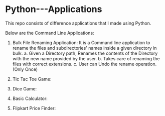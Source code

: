 # Python---Applications
This repo consists of difference applications that I made using Python.

Below are the Command Line Applications:
1. Bulk File Renaming Application: It is a Command line application to rename the files and subdirectories' names inside a given directory in bulk.
    a. Given a Directory path, Renames the contents of the Directory with the new name provided by the user.
    b. Takes care of renaming the files with correct extensions.
    c. User can Undo the rename operation.(Only Once)
  
2. Tic Tac Toe Game:
3. Dice Game:
4. Basic Calculator: 
5. Flipkart Price Finder:

